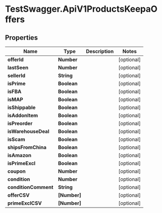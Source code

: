 # TestSwagger.ApiV1ProductsKeepaOffers

## Properties

Name | Type | Description | Notes
------------ | ------------- | ------------- | -------------
**offerId** | **Number** |  | [optional] 
**lastSeen** | **Number** |  | [optional] 
**sellerId** | **String** |  | [optional] 
**isPrime** | **Boolean** |  | [optional] 
**isFBA** | **Boolean** |  | [optional] 
**isMAP** | **Boolean** |  | [optional] 
**isShippable** | **Boolean** |  | [optional] 
**isAddonItem** | **Boolean** |  | [optional] 
**isPreorder** | **Boolean** |  | [optional] 
**isWarehouseDeal** | **Boolean** |  | [optional] 
**isScam** | **Boolean** |  | [optional] 
**shipsFromChina** | **Boolean** |  | [optional] 
**isAmazon** | **Boolean** |  | [optional] 
**isPrimeExcl** | **Boolean** |  | [optional] 
**coupon** | **Number** |  | [optional] 
**condition** | **Number** |  | [optional] 
**conditionComment** | **String** |  | [optional] 
**offerCSV** | **[Number]** |  | [optional] 
**primeExclCSV** | **[Number]** |  | [optional] 


